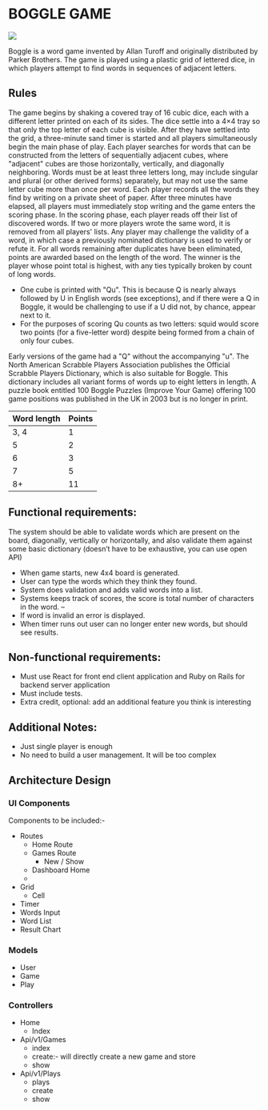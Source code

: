 # BOGGLE GAME

![](https://upload.wikimedia.org/wikipedia/commons/thumb/f/f4/Boggle.jpg/440px-Boggle.jpg)


Boggle is a word game invented by Allan Turoff and originally distributed by Parker Brothers. The game is played using a plastic grid of lettered dice, in which players attempt to find words in sequences of adjacent letters.

## Rules
The game begins by shaking a covered tray of 16 cubic dice, each with a different letter printed on each of its sides. The dice settle into a 4×4 tray so that only the top letter of each cube is visible. After they have settled into the grid, a three-minute sand timer is started and all players simultaneously begin the main phase of play.
Each player searches for words that can be constructed from the letters of sequentially adjacent cubes, where "adjacent" cubes are those horizontally, vertically, and diagonally neighboring. Words must be at least three letters long, may include singular and plural (or other derived forms) separately, but may not use the same letter cube more than once per word. Each player records all the words they find by writing on a private sheet of paper. After three minutes have elapsed, all players must immediately stop writing and the game enters the scoring phase.
In the scoring phase, each player reads off their list of discovered words. If two or more players wrote the same word, it is removed from all players' lists. Any player may challenge the validity of a word, in which case a previously nominated dictionary is used to verify or refute it. For all words remaining after duplicates have been eliminated, points are awarded based on the length of the word. The winner is the player whose point total is highest, with any ties typically broken by count of long words.
- One cube is printed with "Qu". This is because Q is nearly always followed by U in English words (see exceptions), and if there were a Q in Boggle, it would be challenging to use if a U did not, by chance, appear next to it. 
- For the purposes of scoring Qu counts as two letters: squid would score two points (for a five-letter word) despite being formed from a chain of only four cubes. 

Early versions of the game had a "Q" without the accompanying "u".
The North American Scrabble Players Association publishes the Official Scrabble Players Dictionary, which is also suitable for Boggle. This dictionary includes all variant forms of words up to eight letters in length. A puzzle book entitled 100 Boggle Puzzles (Improve Your Game) offering 100 game positions was published in the UK in 2003 but is no longer in print.

|Word length|	Points|
|---|---|
|3, 4|	1|
|5|	2|
|6|	3|
|7|	5|
|8+|	11|

## Functional requirements:
The system should be able to validate words which are present on the board, diagonally, vertically or
horizontally, and also validate them against some basic dictionary (doesn’t have to be exhaustive, you can use
open API)
- When game starts, new 4x4 board is generated.
- User can type the words which they think they found.
- System does validation and adds valid words into a list.
- Systems keeps track of scores, the score is total number of characters in the word. –
- If word is invalid an error is displayed.
- When timer runs out user can no longer enter new words, but should see results.

## Non-functional requirements:
- Must use React for front end client application and Ruby on Rails for backend server application
- Must include tests.
- Extra credit, optional: add an additional feature you think is interesting

## Additional Notes:
- Just single player is enough
- No need to build a user management. It will be too complex

## Architecture Design
### UI Components
Components to be included:-
- Routes
    - Home Route
    - Games Route
        - New / Show
    - Dashboard Home
    - 
- Grid
    - Cell
- Timer
- Words Input
- Word List
- Result Chart

### Models
- User
- Game
- Play

### Controllers
- Home
    - Index
- Api/v1/Games
    - index
    - create:- will directly create a new game and store
    - show
- Api/v1/Plays
    - plays
    - create
    - show


